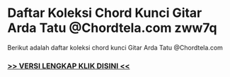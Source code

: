 
 # Daftar Koleksi Chord  Kunci Gitar Arda Tatu @Chordtela.com zww7q


Berikut adalah daftar koleksi chord  kunci Gitar Arda Tatu @Chordtela.com

###  <a href="https://shortlighzx.web.app?sq=Daftar Koleksi Chord  Kunci Gitar Arda Tatu @Chordtela.com"> >> VERSI LENGKAP KLIK DISINI << </a>
